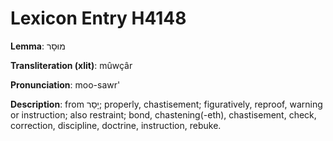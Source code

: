 # Lexicon Entry H4148

**Lemma**: מוּסָר

**Transliteration (xlit)**: mûwçâr

**Pronunciation**: moo-sawr'

**Description**:
from יָסַר; properly, chastisement; figuratively, reproof, warning or instruction; also restraint; bond, chastening(-eth), chastisement, check, correction, discipline, doctrine, instruction, rebuke.
